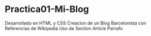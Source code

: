 # Practica01-Mi-Blog
Desarrollado en HTML y CSS
Creacion de un Blog Barcelonista con Referencias de Wikipedia
Uso de Section Article Parrafo
